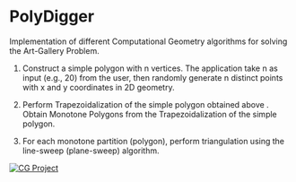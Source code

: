# PolyDigger
Implementation of different Computational Geometry algorithms for solving the Art-Gallery Problem.

1. Construct a simple polygon with n vertices. The application take n as input (e.g., 20) from
the user, then randomly generate n distinct points with x and y coordinates in 2D geometry. 

2. Perform Trapezoidalization of the simple polygon obtained above . Obtain Monotone Polygons from the Trapezoidalization of the simple polygon. 

3. For each monotone partition (polygon), perform triangulation using the line-sweep (plane-sweep) algorithm.

[![CG Project](http://img.youtube.com/vi/e_8mD1xageE/0.jpg)](https://www.youtube.com/watch?v=e_8mD1xageE "CG Project")
